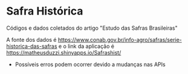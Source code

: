 # Safra Histórica
Códigos e dados coletados do artigo "Estudo das Safras Brasileiras"

A fonte dos dados é https://www.conab.gov.br/info-agro/safras/serie-historica-das-safras
e o link da aplicação é https://matheusduzzi.shinyapps.io/Safrashist/

* Possíveis erros podem ocorrer devido a mudanças nas APIs
